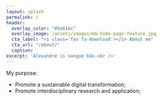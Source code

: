 ```yaml
---
layout: splash
permalink: /
header:
  overlay_color: "#5e616c"
  overlay_image: /assets/images/mm-home-page-feature.jpg
  cta_label: "<i class='fas fa-download'></i> About me"
  cta_url: "/about/"
  caption:
excerpt: 'Alexandre is sangue bão.​<br />'
---
```




My purpose:

* Promote a sustainable digital transformation;
* Promote interdisciplinary research and application;

<!---

{% include feature_row id="intro" type="center" %}


{% include feature_row %}
-->
